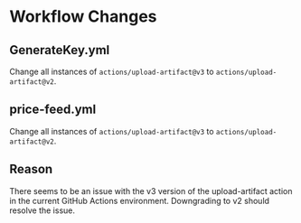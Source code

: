 # Workflow Changes

## GenerateKey.yml

Change all instances of `actions/upload-artifact@v3` to `actions/upload-artifact@v2`.

## price-feed.yml

Change all instances of `actions/upload-artifact@v3` to `actions/upload-artifact@v2`.

## Reason

There seems to be an issue with the v3 version of the upload-artifact action in the current GitHub Actions environment. Downgrading to v2 should resolve the issue.
